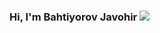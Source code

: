 ### Hi, I'm Bahtiyorov Javohir <img src="https://media2.giphy.com/media/SwZBtqe4yvEWP7q07X/giphy.gif?cid=ecf05e471cu3xe9vgtqyd7qc0ki3l5jjt5vm8ddtwmnotwrk&ep=v1_stickers_search&rid=giphy.gif&ct=s"  />

